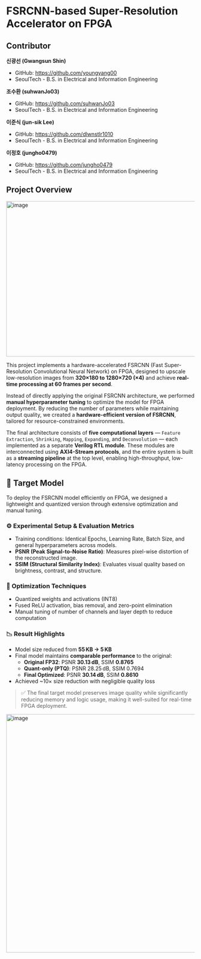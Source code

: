 # FSRCNN-based Super-Resolution Accelerator on FPGA
## Contributor
**신광선 (Gwangsun Shin)**  
-  GitHub: https://github.com/youngyang00
-  SeoulTech - B.S. in Electrical and Information Engineering

**조수환 (suhwanJo03)**  
-  GitHub: https://github.com/suhwanJo03
-  SeoulTech - B.S. in Electrical and Information Engineering
  
**이준식 (jun-sik Lee)**  
-  GitHub: https://github.com/dlwnstlr1010 
-  SeoulTech - B.S. in Electrical and Information Engineering

**이정호 (jungho0479)**  
-  GitHub: https://github.com/jungho0479
-  SeoulTech - B.S. in Electrical and Information Engineering


## Project Overview
<img width="1140" height="416" alt="image" src="https://github.com/user-attachments/assets/71fc560f-0a40-40b2-80ef-632f68e87078" />

This project implements a hardware-accelerated FSRCNN (Fast Super-Resolution Convolutional Neural Network) on FPGA, designed to upscale low-resolution images from **320×180 to 1280×720 (×4)** and achieve **real-time processing at 60 frames per second**.

Instead of directly applying the original FSRCNN architecture, we performed **manual hyperparameter tuning** to optimize the model for FPGA deployment. By reducing the number of parameters while maintaining output quality, we created a **hardware-efficient version of FSRCNN**, tailored for resource-constrained environments.

The final architecture consists of **five computational layers** — `Feature Extraction`, `Shrinking`, `Mapping`, `Expanding`, and `Deconvolution` — each implemented as a separate **Verilog RTL module**. These modules are interconnected using **AXI4-Stream protocols**, and the entire system is built as a **streaming pipeline** at the top level, enabling high-throughput, low-latency processing on the FPGA.

## 🎯 Target Model

To deploy the FSRCNN model efficiently on FPGA, we designed a lightweight and quantized version through extensive optimization and manual tuning.

### ⚙️ Experimental Setup & Evaluation Metrics
- Training conditions: Identical Epochs, Learning Rate, Batch Size, and general hyperparameters across models.
- **PSNR (Peak Signal-to-Noise Ratio)**: Measures pixel-wise distortion of the reconstructed image.
- **SSIM (Structural Similarity Index)**: Evaluates visual quality based on brightness, contrast, and structure.

### 🔧 Optimization Techniques
- Quantized weights and activations (INT8)
- Fused ReLU activation, bias removal, and zero-point elimination
- Manual tuning of number of channels and layer depth to reduce computation

### 📉 Result Highlights
- Model size reduced from **55 KB → 5 KB**
- Final model maintains **comparable performance** to the original:
    - **Original FP32**: PSNR **30.13 dB**, SSIM **0.8765**
    - **Quant-only (PTQ)**: PSNR 28.25 dB, SSIM 0.7694
    - **Final Optimized**: PSNR **30.14 dB**, SSIM **0.8610**
- Achieved ~10× size reduction with negligible quality loss

> ✅ The final target model preserves image quality while significantly reducing memory and logic usage, making it well-suited for real-time FPGA deployment.

<img width="682" height="638" alt="image" src="https://github.com/user-attachments/assets/c08095d3-8d28-4b10-bb50-76b1a1a3fe9c" />

